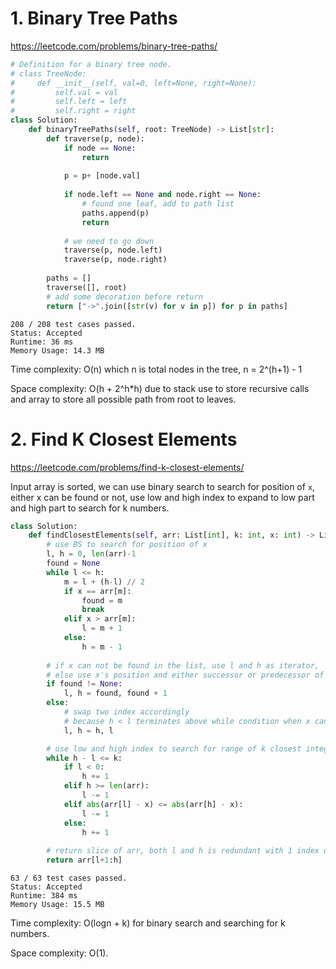# 1. Binary Tree Paths
https://leetcode.com/problems/binary-tree-paths/

```python
# Definition for a binary tree node.
# class TreeNode:
#     def __init__(self, val=0, left=None, right=None):
#         self.val = val
#         self.left = left
#         self.right = right
class Solution:
    def binaryTreePaths(self, root: TreeNode) -> List[str]:
        def traverse(p, node):
            if node == None:
                return
            
            p = p+ [node.val]
            
            if node.left == None and node.right == None:
                # found one leaf, add to path list
                paths.append(p)
                return
            
            # we need to go down
            traverse(p, node.left)
            traverse(p, node.right)
        
        paths = []
        traverse([], root)
        # add some decoration before return
        return ["->".join([str(v) for v in p]) for p in paths]
```
```
208 / 208 test cases passed.
Status: Accepted
Runtime: 36 ms
Memory Usage: 14.3 MB
```

Time complexity: O(n) which n is total nodes in the tree, n = 2^(h+1) - 1

Space complexity: O(h + 2^h\*h) due to stack use to store recursive calls and array to store all possible path from root to leaves.

# 2. Find K Closest Elements
https://leetcode.com/problems/find-k-closest-elements/

Input array is sorted, we can use binary search to search for position of `x`, either x can be found or not, use low and high index to expand to low part and high part to search for k numbers.

```python
class Solution:
    def findClosestElements(self, arr: List[int], k: int, x: int) -> List[int]:
        # use BS to search for position of x
        l, h = 0, len(arr)-1
        found = None
        while l <= h:
            m = l + (h-l) // 2
            if x == arr[m]:
                found = m
                break
            elif x > arr[m]:
                l = m + 1
            else:
                h = m - 1
      
        # if x can not be found in the list, use l and h as iterator, 
        # else use x's position and either successor or predecessor of x
        if found != None:
            l, h = found, found + 1
        else:
            # swap two index accordingly 
            # because h < l terminates above while condition when x can not be found
            l, h = h, l

        # use low and high index to search for range of k closest integers
        while h - l <= k:
            if l < 0:
                h += 1
            elif h >= len(arr):
                l -= 1
            elif abs(arr[l] - x) <= abs(arr[h] - x):
                l -= 1
            else:
                h += 1
        
        # return slice of arr, both l and h is redundant with 1 index unit
        return arr[l+1:h]
```
```
63 / 63 test cases passed.
Status: Accepted
Runtime: 384 ms
Memory Usage: 15.5 MB
```

Time complexity: O(logn + k) for binary search and searching for k numbers.

Space complexity: O(1).
